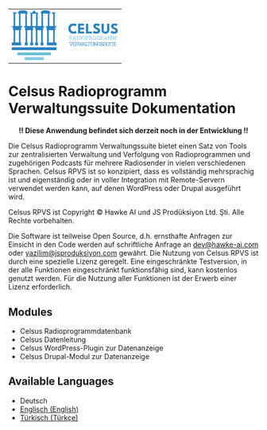 <table>
<body>
<tr>
    <td style="width:100px; valign: middle; margin-right: 1rem;"><img src="img/celsus-logo-small.png" alt="Celsus RPMS Logo"></td>
    <td style="valign-middle"><img src="img/celsus-suite-logotype-de.png" alt="Celsus Radioprogramm Verwaltungssuite Logotype"></td>
</tr>
</body>
</table>

# Celsus Radioprogramm Verwaltungssuite Dokumentation

<p style="text-align:center; font-weight: bold">!! Diese Anwendung befindet sich derzeit noch in der Entwicklung !!</p>

Die Celsus Radioprogramm Verwaltungssuite bietet einen Satz von Tools zur zentralisierten Verwaltung und Verfolgung von Radioprogrammen und zugehörigen Podcasts für mehrere Radiosender in vielen verschiedenen Sprachen. Celsus RPVS ist so konzipiert, dass es vollständig mehrsprachig ist und eigenständig oder in voller Integration mit Remote-Servern verwendet werden kann, auf denen WordPress oder Drupal ausgeführt wird.

Celsus RPVS ist Copyright © Hawke AI und JS Prodüksiyon Ltd. Şti. Alle Rechte vorbehalten. 

Die Software ist teilweise Open Source, d.h. ernsthafte Anfragen zur Einsicht in den Code werden auf schriftliche Anfrage an dev@hawke-ai.com oder yazilim@jsproduksiyon.com gewährt. Die Nutzung von Celsus RPVS ist durch eine spezielle Lizenz geregelt. Eine eingeschränkte Testversion, in der alle Funktionen eingeschränkt funktionsfähig sind, kann kostenlos genutzt werden. Für die Nutzung aller Funktionen ist der Erwerb einer Lizenz erforderlich.


## Modules
- Celsus Radioprogrammdatenbank
- Celsus Datenleitung
- Celsus WordPress-Plugin zur Datenanzeige
- Celsus Drupal-Modul zur Datenanzeige

## Available Languages
- Deutsch
- [Englisch (English)](README.md)
- [Türkisch (Türkçe)](README-tr.md)
